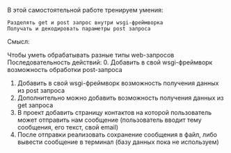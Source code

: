 В этой самостоятельной работе тренируем умения:

    Разделять get и post запрос внутри wsgi-фреймворка
    Получать и декодировать параметры post запроса

Смысл:

Чтобы уметь обрабатывать разные типы web-запросов
Последовательность действий:
0. Добавить в свой wsgi-фреймворк возможность обработки post-запроса
1. Добавить в свой wsgi-фреймворк возможность получения данных из post запроса
2. Дополнительно можно добавить возможность получения данных из get запроса
3. В проект добавить страницу контактов на которой пользователь может отправить нам сообщение (пользователь вводит тему сообщения, его текст, свой email)
4. После отправки реализовать сохранение сообщения в файл, либо вывести сообщение в терминал (базу данных пока не используем)
